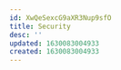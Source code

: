 ```yaml
---
id: XwQeSexcG9aXR3Nup9sfO
title: Security
desc: ''
updated: 1630083004933
created: 1630083004933
---
```

